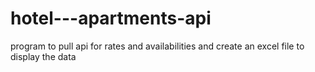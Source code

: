 # hotel---apartments-api
program to pull api for rates and availabilities and create an excel file to display the data
